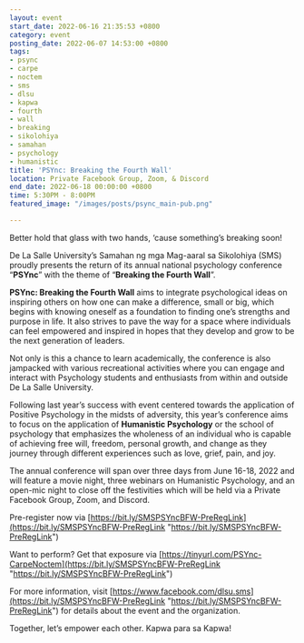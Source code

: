 ```yaml
---
layout: event
start_date: 2022-06-16 21:35:53 +0800
category: event
posting_date: 2022-06-07 14:53:00 +0800
tags:
- psync
- carpe
- noctem
- sms
- dlsu
- kapwa
- fourth
- wall
- breaking
- sikolohiya
- samahan
- psychology
- humanistic
title: 'PSYnc: Breaking the Fourth Wall'
location: Private Facebook Group, Zoom, & Discord
end_date: 2022-06-18 00:00:00 +0800
time: 5:30PM - 8:00PM
featured_image: "/images/posts/psync_main-pub.png"

---
```

Better hold that glass with two hands, ‘cause something’s breaking soon!

De La Salle University’s Samahan ng mga Mag-aaral sa Sikolohiya (SMS) proudly presents the return of its annual national psychology conference “**PSYnc**” with the theme of “**Breaking the Fourth Wall**”.

**PSYnc: Breaking the Fourth Wall** aims to integrate psychological ideas on inspiring others on how one can make a difference, small or big, which begins with knowing oneself as a foundation to finding one’s strengths and purpose in life. It also strives to pave the way for a space where individuals can feel empowered and inspired in hopes that they develop and grow to be the next generation of leaders.

Not only is this a chance to learn academically, the conference is also jampacked with various recreational activities where you can engage and interact with Psychology students and enthusiasts from within and outside De La Salle University.

Following last year’s success with event centered towards the application of Positive Psychology in the midsts of adversity, this year’s conference aims to focus on the application of **Humanistic Psychology** or the school of psychology that emphasizes the wholeness of an individual who is capable of achieving free will, freedom, personal growth, and change as they journey through different experiences such as love, grief, pain, and joy.

The annual conference will span over three days from June 16-18, 2022 and will feature a movie night, three webinars on Humanistic Psychology, and an open-mic night to close off the festivities which will be held via a Private Facebook Group, Zoom, and Discord.

Pre-register now via [https://bit.ly/SMSPSYncBFW-PreRegLink](https://bit.ly/SMSPSYncBFW-PreRegLink "https://bit.ly/SMSPSYncBFW-PreRegLink")

Want to perform? Get that exposure via [https://tinyurl.com/PSYnc-CarpeNoctem](https://bit.ly/SMSPSYncBFW-PreRegLink "https://bit.ly/SMSPSYncBFW-PreRegLink")

For more information, visit [https://www.facebook.com/dlsu.sms](https://bit.ly/SMSPSYncBFW-PreRegLink "https://bit.ly/SMSPSYncBFW-PreRegLink") for details about the event and the organization.

Together, let’s empower each other. Kapwa para sa Kapwa!